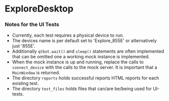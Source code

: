 # ExploreDesktop

### Notes for the UI Tests

- Currently, each test requires a physical device to run.
- The devices name is per default set to 'Explore_855E' or alternatively just '855E'.
- Additionally ```qtbot.wait()``` and ```sleep()``` statements are often implemented that can be omitted one a working mock instance is implemented.
- When the mock instance is up and running, replace the calls to ```connect_device``` with the calls to the mock server. It is important that a ```MainWindow``` is returned.
- The directory ```reports``` holds successful reports HTML reports for each existing test.
- The directory ```test_files``` holds files that can/are be/being used for UI-tests.




